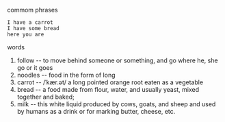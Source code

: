 commom phrases

	I have a carrot
	I have some bread
	here you are
words

1. follow -- to move behind someone or something, and go where he, she go or it goes
2. noodles -- food in the form of long
1. carrot --  /ˈkær.ət/  a long pointed orange root eaten as a vegetable
2. bread  --  a food made from flour, water, and usually yeast, mixed together and baked;
3. milk -- this white liquid produced by cows, goats, and sheep and used by humans as a drink or for marking butter, cheese, etc. 
